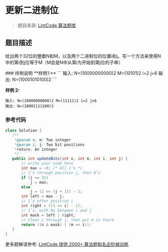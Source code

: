 # 更新二进制位
 > 题目来源: [LintCode 算法题库](https://www.lintcode.com/problem/update-bits/?utm_source=sc-github-wzz)
 ## 题目描述
 <p>给出两个32位的整数N和M，以及两个二进制位的位置i和j。写一个方法来使得N中的第i到j位等于M（M会是N中从第i为开始到第j位的子串）</p>
 ### 样例说明
 **样例1:**
```
输入: N=(10000000000)2 M=(10101)2 i=2 j=6
输出: N=(10001010100)2
```


**样例 2:**
```
输入: N=(10000000000)2 M=(11111)2 i=2 j=6
输出: N=(10001111100)2
```

 ### 参考代码
 ```java
class Solution {
    /**
     *@param n, m: Two integer
     *@param i, j: Two bit positions
     *return: An integer
     */
    public int updateBits(int n, int m, int i, int j) {
        // write your code here
        int max = ~0; /* All 1’s */
        // 1’s through position j, then 0’s
        if (j == 31)
            j = max;
        else
            j = (1 << (j + 1)) - 1;
        int left = max - j;
        // 1’s after position i
	    int right = ((1 << i) - 1);
	    // 1’s, with 0s between i and j
        int mask = left | right;
        // Clear i through j, then put m in there
        return ((n & mask) | (m << i));
    }
}


```
 更多题解请参考: [LintCode 提供 2000+ 算法题和名企阶梯训练](https://www.lintcode.com/problem/?utm_source=sc-github-wzz)